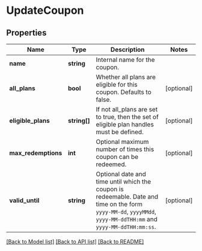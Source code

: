 # UpdateCoupon

## Properties
Name | Type | Description | Notes
------------ | ------------- | ------------- | -------------
**name** | **string** | Internal name for the coupon. |
**all_plans** | **bool** | Whether all plans are eligible for this coupon. Defaults to false. | [optional]
**eligible_plans** | **string[]** | If not all_plans are set to true, then the set of eligible plan handles must be defined. | [optional]
**max_redemptions** | **int** | Optional maximum number of times this coupon can be redeemed. | [optional]
**valid_until** | **string** | Optional date and time until which the coupon is redeemable. Date and time on the form `yyyy-MM-dd`, `yyyyMMdd`, `yyyy-MM-ddTHH:mm` and `yyyy-MM-ddTHH:mm:ss`. | [optional]

[[Back to Model list]](../README.md#documentation-for-models) [[Back to API list]](../README.md#documentation-for-api-endpoints) [[Back to README]](../README.md)



